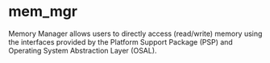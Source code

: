 # mem_mgr
Memory Manager allows users to directly access (read/write) memory using the interfaces provided by the Platform Support Package (PSP) and Operating System Abstraction Layer (OSAL). 
